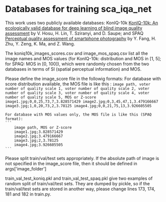 # Databases for training sca_iqa_net

This work uses two publicly available databases: KonIQ-10k [KonIQ-10k: An ecologically valid database for deep learning of blind image quality assessment](https://ieeexplore.ieee.org/document/8968750) by V. Hosu, H. Lin, T. Sziranyi, and D. Saupe;
 and SPAQ [Perceptual quality assessment of smartphone photography](https://openaccess.thecvf.com/content_CVPR_2020/html/Fang_Perceptual_Quality_Assessment_of_Smartphone_Photography_CVPR_2020_paper.html) by Y. Fang, H. Zhu, Y. Zeng, K. Ma, and Z. Wang.

The koniq10k_images_scores.csv and image_mos_spaq.csv list all the image names and MOS values (for KonIQ-10k: distribution and MOS in [1, 5]; for SPAQ: MOS in [0, 100]), which were randomly chosen from the two databases in terms of SI (spatial perceptual information) and MOS.

Please define the image_score file in the followig formats:
    For database with score distribution available, the MOS file is like this :
    ```
        image path, voter number of quality scale 1, voter number of quality scale 2, voter number of quality scale 3, voter number of quality scale 4, voter number of quality scale 5, MOS or Z-score
        image1.jpg;0,0,25,73,7,3.828571429
        image2.jpg;0,3,45,47,1,3.479166667
        image3.jpg;1,0,20,73,2,3.78125
        image4.jpg;0,0,21,75,13,3.926605505
    ```

    For database with MOS values only, the MOS file is like this (SPAQ format):
    ```
        image path, MOS or Z-score
        image1.jpg;3.828571429
        image2.jpg;3.479166667
        image3.jpg;2,3.78125
        image4.jpg;3.926605505
    ```

Please split train/val/test sets appropriately. If the absolute path of image is not specified in the image_score file, then it should be defined in args['image_folder']

train_val_test_koniq.pkl and train_val_test_spaq.pkl give two examples of random split of train/val/test sets. They are dumped by pickle, so if the train/val/test sets are stored in another way, please change lines 173, 174, 181 and 182 in train.py.